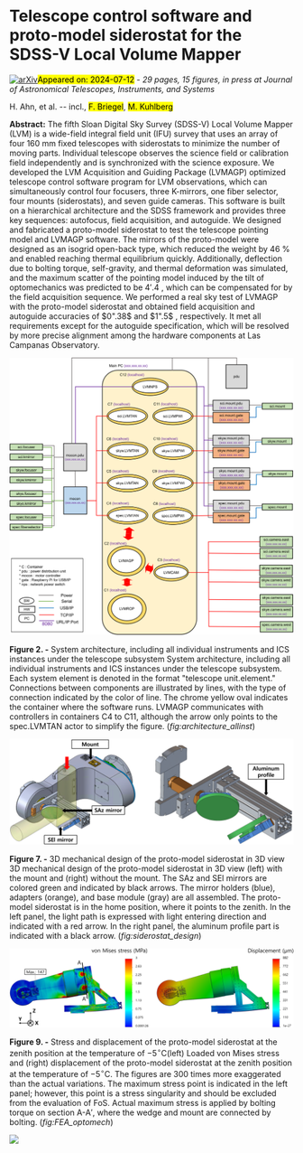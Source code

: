 <div class="macros" style="visibility:hidden;">
$\newcommand{\ensuremath}{}$
$\newcommand{\xspace}{}$
$\newcommand{\object}[1]{\texttt{#1}}$
$\newcommand{\farcs}{{.}''}$
$\newcommand{\farcm}{{.}'}$
$\newcommand{\arcsec}{''}$
$\newcommand{\arcmin}{'}$
$\newcommand{\ion}[2]{#1#2}$
$\newcommand{\textsc}[1]{\textrm{#1}}$
$\newcommand{\hl}[1]{\textrm{#1}}$
$\newcommand{\footnote}[1]{}$
$\newcommand{\cftdotsep}{\cftnodots}$</div>



<div id="title">

# Telescope control software and proto-model siderostat for the SDSS-V Local Volume Mapper

</div>
<div id="comments">

[![arXiv](https://img.shields.io/badge/arXiv-2407.08319-b31b1b.svg)](https://arxiv.org/abs/2407.08319)<mark>Appeared on: 2024-07-12</mark> -  _29 pages, 15 figures, in press at Journal of Astronomical Telescopes, Instruments, and Systems_

</div>
<div id="authors">

H. Ahn, et al. -- incl., <mark>F. Briegel</mark>, <mark>M. Kuhlberg</mark>

</div>
<div id="abstract">

**Abstract:** The fifth Sloan Digital Sky Survey (SDSS-V) Local Volume Mapper (LVM) is a wide-field integral field unit (IFU) survey that uses an array of four 160 mm fixed telescopes with siderostats to minimize the number of moving parts. Individual telescope observes the science field or calibration field independently and is synchronized with the science exposure. We developed the LVM Acquisition and Guiding Package (LVMAGP) optimized telescope control software program for LVM observations, which can simultaneously control four focusers, three K-mirrors, one fiber selector, four mounts (siderostats), and seven guide cameras. This software is built on a hierarchical architecture and the SDSS framework and provides three key sequences: autofocus, field acquisition, and autoguide. We designed and fabricated a proto-model siderostat to test the telescope pointing model and LVMAGP software. The mirrors of the proto-model were designed as an isogrid open-back type, which reduced the weight by 46 \% and enabled reaching thermal equilibrium quickly. Additionally, deflection due to bolting torque, self-gravity, and thermal deformation was simulated, and the maximum scatter of the pointing model induced by the tilt of optomechanics was predicted to be $4'.4$ , which can be compensated for by the field acquisition sequence. We performed a real sky test of LVMAGP with the proto-model siderostat and obtained field acquisition and autoguide accuracies of $0".38$ and $1".5$ , respectively. It met all requirements except for the autoguide specification, which will be resolved by more precise alignment among the hardware components at Las Campanas Observatory.

</div>

<div id="div_fig1">

<img src="tmp_2407.08319/./architecture_allinst.png" alt="Fig2" width="100%"/>

**Figure 2. -** System architecture, including all individual instruments and ICS instances under the telescope subsystem
    System architecture, including all individual instruments and ICS instances under the telescope subsystem. Each system element is denoted in the format "telescope unit.element." Connections between components are illustrated by lines, with the type of connection indicated by the color of line. The chrome yellow oval indicates the container where the software runs. LVMAGP communicates with controllers in containers C4 to C11, although the arrow only points to the spec.LVMTAN actor to simplify the figure.
     (*fig:architecture_allinst*)

</div>
<div id="div_fig2">

<img src="tmp_2407.08319/./siderostat_design.png" alt="Fig7" width="100%"/>

**Figure 7. -** 3D mechanical design of the proto-model siderostat in 3D view
    3D mechanical design of the proto-model siderostat in 3D view (left) with the mount and (right) without the mount. The SAz and SEl mirrors are colored green and indicated by black arrows. The mirror holders (blue), adapters (orange), and base module (gray) are all assembled. The proto-model siderostat is in the home position, where it points to the zenith. In the left panel, the light path is expressed with light entering direction and indicated with a red arrow. In the right panel, the aluminum profile part is indicated with a black arrow. (*fig:siderostat_design*)

</div>
<div id="div_fig3">

<img src="tmp_2407.08319/./FEA_optomech.png" alt="Fig9" width="100%"/>

**Figure 9. -** Stress and displacement of the proto-model siderostat at the zenith position at the temperature of $-5^\circ$C(left) Loaded von Mises stress and (right) displacement of the proto-model siderostat at the zenith position at the temperature of $-5^\circ$C. The figures are 300 times more exaggerated than the actual variations. The maximum stress point is indicated in the left panel; however, this point is a stress singularity and should be excluded from the evaluation of FoS. Actual maximum stress is applied by bolting torque on section A-A$'$, where the wedge and mount are connected by bolting. (*fig:FEA_optomech*)

</div><div id="qrcode"><img src=https://api.qrserver.com/v1/create-qr-code/?size=100x100&data="https://arxiv.org/abs/2407.08319"></div>